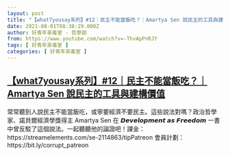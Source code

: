 ```yaml
---
layout: post
title: "【what7yousay系列】#12｜民主不能當飯吃？｜Amartya Sen 說民主的工具與建構價值"
date: 2021-08-01T08:38:29.000Z
author: 好青年荼毒室 - 哲學部
from: https://www.youtube.com/watch?v=-ThvApPnRJY
tags: [ 好青年荼毒室 ]
categories: [ 好青年荼毒室 ]
---
```

<!--1627807109000-->
[【what7yousay系列】#12｜民主不能當飯吃？｜Amartya Sen 說民主的工具與建構價值](https://www.youtube.com/watch?v=-ThvApPnRJY)
------

<div>
常常聽到人說民主不能當飯吃，或寧要經濟不要民主。這些說法對嗎？政治哲學家、諾貝爾經濟學獎得主 Amartya Sen 在 𝘿𝙚𝙫𝙚𝙡𝙤𝙥𝙢𝙚𝙣𝙩 𝙖𝙨 𝙁𝙧𝙚𝙚𝙙𝙤𝙢 一書中曾反駁了這個說法。一起聽聽他的論證吧！課金：https://streamelements.com/se-2114863/tipPatreon 會員計劃：https://bit.ly/corrupt_patreon
</div>
